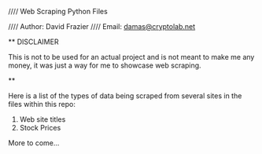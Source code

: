 //// Web Scraping Python Files


//// Author: David Frazier
//// Email: damas@cryptolab.net

** DISCLAIMER

This is not to be used for an actual project and is not meant to make me any money, it was just a way for me to showcase web scraping.

**


Here is a list of the types of data being scraped from several sites in the files within this repo:

1. Web site titles
2. Stock Prices



More to come...



